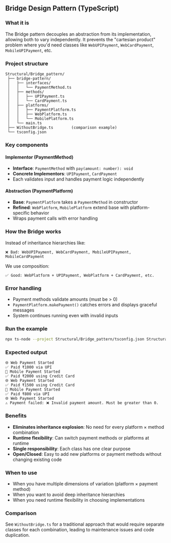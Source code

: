 ## Bridge Design Pattern (TypeScript)

### What it is
The Bridge pattern decouples an abstraction from its implementation, allowing both to vary independently. It prevents the "cartesian product" problem where you'd need classes like `WebUPIPayment`, `WebCardPayment`, `MobileUPIPayment`, etc.

### Project structure
```
Structural/Bridge_pattern/
 ├── bridge-pattern/
 │   ├── interfaces/
 │   │   └── PaymentMethod.ts
 │   ├── methods/
 │   │   ├── UPIPayment.ts
 │   │   └── CardPayment.ts
 │   ├── platforms/
 │   │   ├── PaymentPlatform.ts
 │   │   ├── WebPlatform.ts
 │   │   └── MobilePlatform.ts
 │   └── main.ts
 ├── WithoutBridge.ts        (comparison example)
 └── tsconfig.json
```

### Key components

#### **Implementor (PaymentMethod)**
- **Interface**: `PaymentMethod` with `pay(amount: number): void`
- **Concrete Implementors**: `UPIPayment`, `CardPayment`
- Each validates input and handles payment logic independently

#### **Abstraction (PaymentPlatform)**
- **Base**: `PaymentPlatform` takes a `PaymentMethod` in constructor
- **Refined**: `WebPlatform`, `MobilePlatform` extend base with platform-specific behavior
- Wraps payment calls with error handling

### How the Bridge works
Instead of inheritance hierarchies like:
```
❌ Bad: WebUPIPayment, WebCardPayment, MobileUPIPayment, MobileCardPayment
```

We use composition:
```
✅ Good: WebPlatform + UPIPayment, WebPlatform + CardPayment, etc.
```

### Error handling
- Payment methods validate amounts (must be > 0)
- `PaymentPlatform.makePayment()` catches errors and displays graceful messages
- System continues running even with invalid inputs

### Run the example
```bash
npx ts-node --project Structural/Bridge_pattern/tsconfig.json Structural/Bridge_pattern/bridge-pattern/main.ts
```

### Expected output
```
🌐 Web Payment Started
✅ Paid ₹1000 via UPI
📱 Mobile Payment Started
✅ Paid ₹2000 using Credit Card
🌐 Web Payment Started
✅ Paid ₹1500 using Credit Card
📱 Mobile Payment Started
✅ Paid ₹800 via UPI
🌐 Web Payment Started
⚠️ Payment failed: ❌ Invalid payment amount. Must be greater than 0.
```

### Benefits
- **Eliminates inheritance explosion**: No need for every platform × method combination
- **Runtime flexibility**: Can switch payment methods or platforms at runtime
- **Single responsibility**: Each class has one clear purpose
- **Open/Closed**: Easy to add new platforms or payment methods without changing existing code

### When to use
- When you have multiple dimensions of variation (platform × payment method)
- When you want to avoid deep inheritance hierarchies
- When you need runtime flexibility in choosing implementations

### Comparison
See `WithoutBridge.ts` for a traditional approach that would require separate classes for each combination, leading to maintenance issues and code duplication.